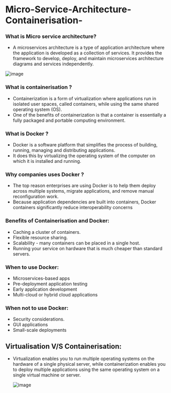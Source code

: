 # Micro-Service-Architecture-Containerisation-


### What is Micro service architecture?
- A microservices architecture is a type of application architecture where the application is developed as a collection of services. It provides the framework to develop, deploy, and maintain microservices architecture diagrams and services independently.

![image](https://user-images.githubusercontent.com/110182832/189628948-def60139-577c-4c94-99bf-acf6b25f305f.png)

### What is containerisation ?
- Containerization is a form of virtualization where applications run in isolated user spaces, called containers, while using the same shared operating system (OS). 
- One of the benefits of containerization is that a container is essentially a fully packaged and portable computing environment.

### What is Docker ?
- Docker is a software platform that simplifies the process of building, running, managing and distributing applications.
- It does this by virtualizing the operating system of the computer on which it is installed and running.


### Why companies uses Docker ?
- The top reason enterprises are using Docker is to help them deploy across multiple systems, migrate applications, and remove manual reconfiguration work.
- Because application dependencies are built into containers, Docker containers significantly reduce interoperability concerns


### Benefits of Containerisation and Docker:
- Caching a cluster of containers.
- Flexible resource sharing.
- Scalability - many containers can be placed in a single host.
- Running your service on hardware that is much cheaper than standard servers.

### When to use Docker:
- Microservices-based apps
- Pre-deployment application testing
- Early application development
- Multi-cloud or hybrid cloud applications

### When not to use Docker:
- Security considerations.
- GUI applications
- Small-scale deployments



## Virtualisation V/S Containerisation:
- Virtualization enables you to run multiple operating systems on the hardware of a single physical server, 
   while containerization enables you to deploy multiple applications using the same operating system on a single virtual machine or server.
   
   
   
   ![image](https://user-images.githubusercontent.com/110182832/189630397-f4e6151b-fc83-4b72-97cc-8653de9aabea.png)
